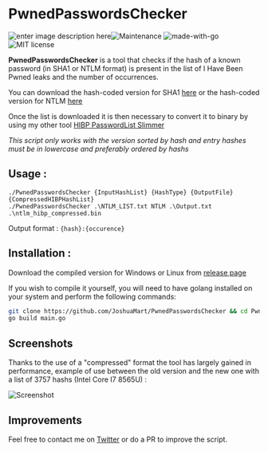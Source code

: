 # PwnedPasswordsChecker
![enter image description here](https://zupimages.net/up/20/04/zsp8.png)![Maintenance](https://img.shields.io/badge/Maintained%3F-yes-green.svg) ![made-with-go](https://img.shields.io/badge/made%20with-go-blue)  ![MIT license](https://img.shields.io/badge/License-MIT-blue.svg)

**PwnedPasswordsChecker** is a tool that checks if the hash of a known password (in SHA1 or NTLM format) is present in the list of I Have Been Pwned leaks and the number of occurrences.

You can download the hash-coded version for SHA1 [here](https://downloads.pwnedpasswords.com/passwords/pwned-passwords-sha1-ordered-by-hash-v5.7z) or the hash-coded version for NTLM [here](https://downloads.pwnedpasswords.com/passwords/pwned-passwords-ntlm-ordered-by-hash-v5.7z)

Once the list is downloaded it is then necessary to convert it to binary by using my other tool [HIBP PasswordList Slimmer](https://github.com/JoshuaMart/HIBP_PasswordList_Slimmer)

*This script only works with the version sorted by hash and entry hashes must be in lowercase and preferably ordered by hashs*

## Usage :
```
./PwnedPasswordsChecker {InputHashList} {HashType} {OutputFile} {CompressedHIBPHashList}
./PwnedPasswordsChecker .\NTLM_LIST.txt NTLM .\Output.txt .\ntlm_hibp_compressed.bin
```

Output format : `{hash}:{occurence}`

## Installation :
Download the compiled version for Windows or Linux from [release page](https://github.com/JoshuaMart/PwnedPasswordsChecker/releases)

If you wish to compile it yourself, you will need to have golang installed on your system and perform the following commands:
```bash
git clone https://github.com/JoshuaMart/PwnedPasswordsChecker && cd PwnedPasswordsChecker
go build main.go
```

## Screenshots
Thanks to the use of a "compressed" format the tool has largely gained in performance, 
example of use between the old version and the new one with a list of 3757 hashs (Intel Core I7 8565U) :

![Screenshot](https://zupimages.net/up/20/18/40hz.png)

## Improvements
Feel free to contact me on [Twitter](https://twitter.com/J0_mart) or do a PR to improve the script.